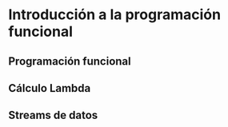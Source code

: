# Introducción a la programación funcional

## Programación funcional

## Cálculo Lambda

## Streams de datos

### 